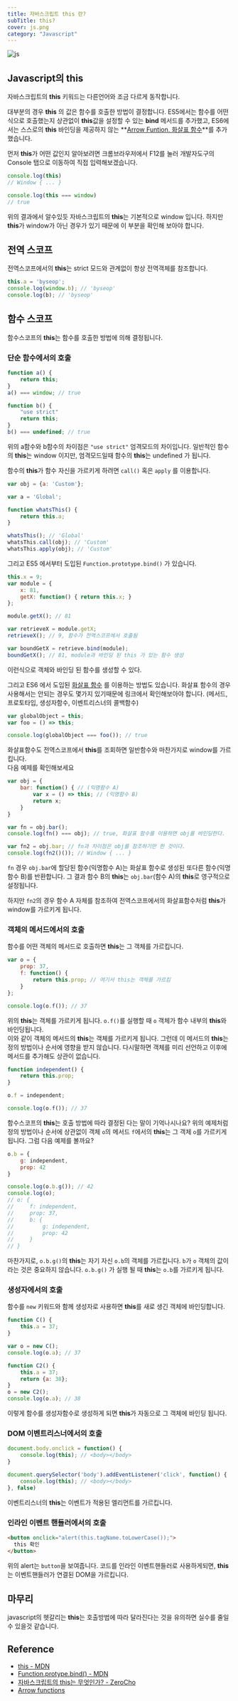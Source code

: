```yaml
---
title: 자바스크립트 this 란?
subTitle: this?
cover: js.png
category: "Javascript"
---
```

  
![js](js.png)  
  

## Javascript의 this  
자바스크립트의  **this** 키워드는 다른언어와 조금 다르게 동작합니다.  
  
대부분의 경우 **this** 의 값은 함수를 호출한 방법이 결정합니다. ES5에서는 함수를 어떤식으로 호출했는지 상관없이 **this**값을 설정할 수 있는 **bind** 메서드를 추가했고, ES6에서는 스스로의 **this** 바인딩을 제공하지 않는 **[Arrow Funtion, 화살표 함수](../es6-3-arrow-function/)**를 추가했습니다.  
  
먼저 **this**가 어떤 값인지 알아보려면 크롬브라우저에서 F12를 눌러 개발자도구의 Console 탭으로 이동하여 직접 입력해보겠습니다.
```javascript
console.log(this)
// Window { ... }

console.log(this === window)
// true
```
위의 결과에서 알수있듯 자바스크립트의 **this**는 기본적으로 window 입니다. 하지만 **this**가 window가 아닌 경우가 있기 때문에 이 부분을 확인해 보아야 합니다.  
  
## 전역 스코프  
전역스코프에서의 **this**는 strict 모드와 관계없이 항상 전역객체를 참조합니다.
```javascript
this.a = 'byseop';
console.log(window.b); // 'byseop'
console.log(b); // 'byseop'
```
  
## 함수 스코프
함수스코프의 **this**는 함수를 호출한 방법에 의해 결정됩니다.  
  
### 단순 함수에서의 호출   
```javascript
function a() {
    return this;
}
a() === window; // true

function b() {
    "use strict"
    return this;
}
b() === undefined; // true
```  
위의 a함수와 b함수의 차이점은 <code>"use strict"</code> 엄격모드의 차이입니다. 일반적인 함수의 **this**는 window 이지만, 엄격모드일때 함수의 **this**는 undefined 가 됩니다.  
  
함수의 **this**가 함수 자신을 가르키게 하려면 <code>call()</code> 혹은 <code>apply</code> 를 이용합니다.  
```javascript
var obj = {a: 'Custom'};

var a = 'Global';

function whatsThis() {
    return this.a;
}

whatsThis(); // 'Global'
whatsThis.call(obj); // 'Custom'
whatsThis.apply(obj); // 'Custom'
```  
그리고 ES5 에서부터 도입된 <code>Function.prototype.bind()</code> 가 있습니다.
```javascript
this.x = 9;
var module = {
    x: 81,
    getX: function() { return this.x; }
};

module.getX(); // 81

var retrieveX = module.getX;
retrieveX(); // 9, 함수가 전역스코프에서 호출됨

var boundGetX = retrieve.bind(module);
boundGetX(); // 81, module과 바인딩 된 this 가 있는 함수 생성
```
이런식으로 객체와 바인딩 된 함수를 생성할 수 있다.  
  
그리고 ES6 에서 도입된 [화살표 함수](../es6-3-arrow-function/) 를 이용하는 방법도 있습니다. 화살표 함수의 경우 사용해서는 안되는 경우도 몇가지 있기때문에 링크에서 확인해보아야 합니다. (메서드, 프로토타입, 생성자함수, 이벤트리스너의 콜백함수)  
```javascript
var globalObject = this;
var foo = () => this;

console.log(globalObject === foo()); // true
```
화살표함수도 전역스코프에서 **this**를 조회하면 일반함수와 마찬가지로 window를 가르킵니다.  
다음 예제를 확인해보세요  
```javascript
var obj = {
    bar: function() { // (익명함수 A)
        var x = () => this; // (익명함수 B)
        return x;
    }
}

var fn = obj.bar();
console.log(fn() === obj); // true, 화살표 함수를 이용하면 obj를 바인딩한다.

var fn2 = obj.bar; // fn과 차이점은 obj를 참조하기만 한 것이다.
console.log(fn2()()); // Window { ... }
```
<code>fn</code> 경우 <code>obj.bar</code>에 할당된 함수(익명함수 A)는 화살표 함수로 생성된 또다른 함수(익명함수 B)를 반환합니다. 그 결과 함수 B의 **this**는 <code>obj.bar</code>(함수 A)의 **this**로 영구적으로 설정됩니다.  
  
하지만 <code>fn2</code>의 경우 함수 A 자체를 참조하여 전역스코프에서의 화살표함수처럼 **this**가 window를 가르키게 됩니다.
  
### 객체의 메서드에서의 호출  
함수를 어떤 객체의 메서드로 호출하면 **this**는 그 객체를 가르킵니다.  
```javascript
var o = {
    prop: 37,
    f: function() {
        return this.prop; // 여기서 this는 객체를 가르킴
    }
};

console.log(o.f()); // 37
```  
위의 **this**는 객체를 가르키게 됩니다. <code>o.f()</code>를 실행할 때 <code>o</code> 객체가 함수 내부의 **this**와 바인딩됩니다.  
이와 같이 객체의 메서드의 **this**는 객체를 가르키게 됩니다. 그런데 이 메서드의 **this**는 정의 방법이나 순서에 영향을 받지 않습니다. 다시말하면 객체를 미리 선언하고 이후에 메서드를 추가해도 상관이 없습니다.  
```javascript
function independent() {
    return this.prop;
}

o.f = independent;

console.log(o.f()); // 37
```  
함수스코프의 **this**는 호출 방법에 따라 결정된 다는 말이 기억나시나요? 위의 예제처럼 정의 방법이나 순서에 상관없이 객체 <code>o</code>의 메서드 <code>f</code>에서의 **this**는 그 객체 <code>o</code>를 가르키게 됩니다. 그럼 다음 예제를 볼까요?  
```javascript
o.b = {
    g: independent,
    prop: 42
}

console.log(o.b.g()); // 42
console.log(o);
// o: {
//     f: independent,
//     prop: 37,
//     b: {
//         g: independent,
//         prop: 42
//     }
// }
```
마찬가지로, <code>o.b.g()</code>의 **this**는 자기 자신 <code>o.b</code>의 객체를 가르킵니다. <code>b</code>가 <code>o</code> 객체의 값이라는 것은 중요하지 않습니다. <code>o.b.g()</code> 가 실행 될 때 **this**는 <code>o.b</code>를 가르키게 됩니다.  
  
### 생성자에서의 호출  
함수를 <code>new</code> 키워드와 함께 생성자로 사용하면 **this**를 새로 생긴 객체에 바인딩합니다.  
```javascript
function C() {
    this.a = 37;
}

var o = new C();
console.log(o.a); // 37

function C2() {
    this.a = 37;
    return {a: 38};
}
o = new C2();
console.log(o.a); // 38
```  
이렇게 함수를 생성자함수로 생성하게 되면 **this**가 자동으로 그 객체에 바인딩 됩니다.  
  
### DOM 이벤트리스너에서의 호출  
```javascript
document.body.onclick = function() {
    console.log(this); // <body></body>
}
```
```javascript
document.querySelector('body').addEventListener('click', function() {
    console.log(this); // <body></body>
}, false)
```
이벤트리스너의 **this**는 이벤트가 적용된 엘리먼트를 가르킵니다.  
  
### 인라인 이벤트 핸들러에서의 호출  
```html
<button onclick="alert(this.tagName.toLowerCase());">
  this 확인
</button>
```
위의 alert는 <code>button</code>을 보여줍니다. 코드를 인라인 이벤트핸들러로 사용하게되면, **this**는 이벤트핸들러가 연결된 DOM을 가르킵니다.  
  
  
## 마무리
javascript의 헷갈리는 **this**는 호출방법에 따라 달라진다는 것을 유의하면 실수를 줄일수 있을것 같습니다.
  

## Reference
* [this - MDN](https://developer.mozilla.org/ko/docs/Web/JavaScript/Reference/Operators/this)
* [Function.protype.bind() - MDN](https://developer.mozilla.org/ko/docs/Web/JavaScript/Reference/Global_Objects/Function/bind)
* [자바스크립트의 this는 무엇인가? - ZeroCho](https://www.zerocho.com/category/JavaScript/post/5b0645cc7e3e36001bf676eb)
* [Arrow functions](http://exploringjs.com/es6/ch_arrow-functions.html)